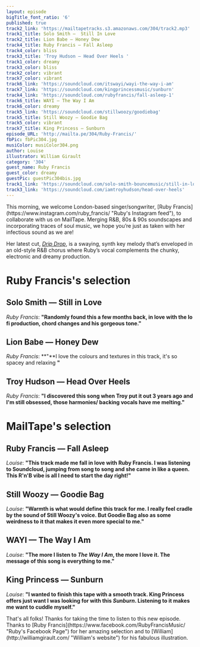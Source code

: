 ```yaml
---
layout: episode
bigTitle_font_ratio: '6'
published: true
track2_link: 'https://mailtapetracks.s3.amazonaws.com/304/track2.mp3'
track1_title: Solo Smith —  Still In Love
track2_title: Lion Babe — Honey Dew
track4_title: Ruby Francis — Fall Asleep
track4_color: bliss
track3_title: 'Troy Hudson — Head Over Heels '
track1_color: dreamy
track3_color: bliss
track2_color: vibrant
track7_color: vibrant
track6_link: 'https://soundcloud.com/itswayi/wayi-the-way-i-am'
track7_link: 'https://soundcloud.com/kingprincessmusic/sunburn'
track4_link: 'https://soundcloud.com/rubyfrancis/fall-asleep-1'
track6_title: WAYI — The Way I Am
track6_color: dreamy
track5_link: 'https://soundcloud.com/stillwoozy/goodiebag'
track5_title: Still Woozy — Goodie Bag
track5_color: vibrant
track7_title: King Princess — Sunburn
episode_URL: 'http://mailta.pe/304/Ruby-Francis/'
fbPic: fbPic304.jpg
musiColor: musiColor304.png
author: Louise
illustrator: William Girault
category: '304'
guest_name: Ruby Francis
guest_color: dreamy
guestPic: guestPic304bis.jpg
track1_link: 'https://soundcloud.com/solo-smith-bouncemusic/still-in-love'
track3_link: 'https://soundcloud.com/iamtroyhudson/head-over-heels'
---
```

<p id="introduction">This morning, we welcome London-based singer/songwriter, [Ruby Francis](https://www.instagram.com/ruby_francis/ "Ruby's Instagram feed"), to collaborate with us on MailTape. Merging R&B, 80s & 90s soundscapes and incorporating traces of soul music, we hope you’re just as taken with her infectious sound as we are!

Her latest cut, [_Drip Drop_](https://soundcloud.com/rubyfrancis/drip-drop "Drip Drop on Soundcloud"), is a swaying, synth key melody that’s enveloped in an old-style R&B chorus where Ruby’s vocal complements the chunky, electronic and dreamy production.</p>

# Ruby Francis's selection


## Solo Smith — Still in Love
_Ruby Francis_: **"**Randomly found this a few months back, in love with the lo fi production, chord changes and his gorgeous tone.**"**

## Lion Babe — Honey Dew
_Ruby Francis_: **"**I love the colours and textures in this track, it's so spacey and relaxing **"**

## Troy Hudson — Head Over Heels
_Ruby Francis_: **"**I discovered this song when Troy put it out 3 years ago and I'm still obsessed, those harmonies/ backing vocals have me melting.**"**

# MailTape's selection

## Ruby Francis — Fall Asleep
_Louise_: **"**This track made me fall in love with Ruby Francis. I was listening to Soundcloud, jumping from song to song and she came in like a queen. This R'n'B vibe is all I need to start the day right!**"**

## Still Woozy — Goodie Bag
_Louise_: **"**Warmth is what would define this track for me. I really feel cradle by the sound of Still Woozy's voice. But Goodie Bag also as some weirdness to it that makes it even more special to me.**"**

## WAYI — The Way I Am
_Louise_: **"**The more I listen to _The Way I Am_, the more I love it. The message of this song is everything to me.**"**

## King Princess — Sunburn
_Louise_: **"**I wanted to finish this tape with a smooth track. King Princess offers just want I was looking for with this _Sunburn_. Listening to it makes me want to cuddle myself.**"**

<p id="outroduction">That's all folks! Thanks for taking the time to listen to this new episode. Thanks to [Ruby Francis](https://www.facebook.com/RubyFrancisMusic/ "Ruby's Facebook Page") for her amazing selection and to [William](http://williamgirault.com/ "William's website") for his fabulous illustration.</p>
